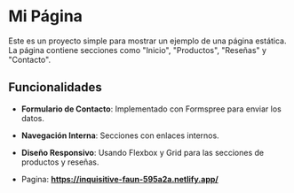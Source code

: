 # Mi Página

Este es un proyecto simple para mostrar un ejemplo de una página estática. La página contiene secciones como "Inicio", "Productos", "Reseñas" y "Contacto". 

## Funcionalidades

- **Formulario de Contacto**: Implementado con Formspree para enviar los datos.
- **Navegación Interna**: Secciones con enlaces internos.
- **Diseño Responsivo**: Usando Flexbox y Grid para las secciones de productos y reseñas.


- Pagina: **https://inquisitive-faun-595a2a.netlify.app/**
